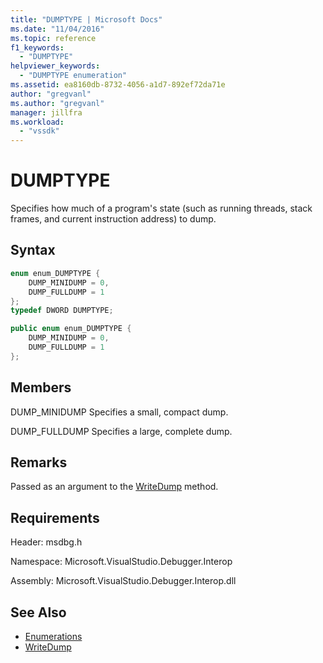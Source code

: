 ```yaml
---
title: "DUMPTYPE | Microsoft Docs"
ms.date: "11/04/2016"
ms.topic: reference
f1_keywords:
  - "DUMPTYPE"
helpviewer_keywords:
  - "DUMPTYPE enumeration"
ms.assetid: ea8160db-8732-4056-a1d7-892ef72da71e
author: "gregvanl"
ms.author: "gregvanl"
manager: jillfra
ms.workload:
  - "vssdk"
---
```

# DUMPTYPE
Specifies how much of a program's state (such as running threads, stack frames, and current instruction address) to dump.

## Syntax

```cpp
enum enum_DUMPTYPE {
    DUMP_MINIDUMP = 0,
    DUMP_FULLDUMP = 1
};
typedef DWORD DUMPTYPE;
```

```csharp
public enum enum_DUMPTYPE {
    DUMP_MINIDUMP = 0,
    DUMP_FULLDUMP = 1
};
```

## Members
DUMP_MINIDUMP
Specifies a small, compact dump.

DUMP_FULLDUMP
Specifies a large, complete dump.

## Remarks
Passed as an argument to the [WriteDump](../../../extensibility/debugger/reference/idebugprogram2-writedump.md) method.

## Requirements
Header: msdbg.h

Namespace: Microsoft.VisualStudio.Debugger.Interop

Assembly: Microsoft.VisualStudio.Debugger.Interop.dll

## See Also
- [Enumerations](../../../extensibility/debugger/reference/enumerations-visual-studio-debugging.md)
- [WriteDump](../../../extensibility/debugger/reference/idebugprogram2-writedump.md)
